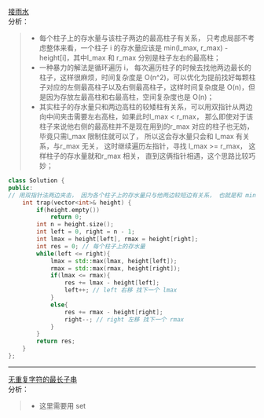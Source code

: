 [接雨水](https://leetcode-cn.com/problems/trapping-rain-water/)  
分析：  
> * 每个柱子上的存水量与该柱子两边的最高柱子有关系， 只考虑局部不考虑整体来看，一个柱子 i 的存水量应该是 min(l_max, r_max) - height[i]，其中l_max 和 r_max 分别是柱子左右的最高柱；  
> * 一种暴力的解法是循环遍历 i， 每次遍历柱子的时候去找他两边最长的柱子，这样很麻烦，时间复杂度是 O(n^2)，可以优化为提前找好每颗柱子对应的左侧最高柱子以及右侧最高柱子，这样时间复杂度是 O(n)，但是因为存放左最高柱和右最高柱，空间复杂度也是 O(n)；  
> * 其实柱子的存水量只和两边高柱的较矮柱有关系，可以用双指针从两边向中间夹击需要左右高柱，如果此时l_max < r_max， 那么即使对于该柱子来说他右侧的最高柱并不是现在用到的r_max 对应的柱子也无妨，毕竟只需l_max 限制住就可以了， 所以这会存水量只会和 l_max 有关系，与r_max 无关， 这时继续遍历左指针，寻找 l_max >= r_max， 这样柱子的存水量就和r_max 相关， 直到这俩指针相遇，这个思路比较巧妙；  
```C++
class Solution {
public:
// 用双指针法两边夹击， 因为各个柱子上的存水量只与他两边较短边有关系， 也就是和 min(lmax, rmax)以及自身的高度有关系
    int trap(vector<int>& height) {
        if(height.empty())
            return 0;
        int n = height.size();
        int left = 0, right = n - 1;
        int lmax = height[left], rmax = height[right];
        int res = 0; // 每个柱子上的存水量
        while(left <= right){
            lmax = std::max(lmax, height[left]);
            rmax = std::max(rmax, height[right]);
            if(lmax <= rmax){
                res += lmax - height[left];
                left++; // left 右移 找下一个 lmax
            }
            else{
                res += rmax - height[right];
                right--; // right 左移 找下一个 rmax
            }
        }
        return res;
    }
};
```  
---  
[无重复字符的最长子串](https://leetcode-cn.com/problems/longest-substring-without-repeating-characters/)  
分析：  
> * 这里需要用 set
